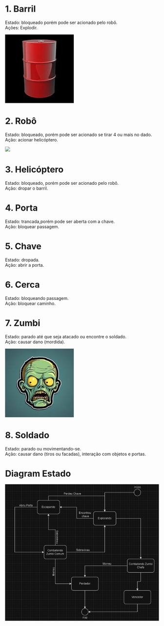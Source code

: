 # **1. Barril**                                                                

Estado: bloqueado porém pode ser acionado pelo robô.                                                                    
Ações: Explodir. 

![](barril.jfif)


# **2. Robô** 

Estado: bloqueado, porém pode ser acionado se tirar 4 ou mais no dado.
<br>Ação: acionar helicóptero.

![](Robô.png)


# **3. Helicóptero** 

Estado: bloqueado, porém pode ser acionado pelo robô. 
<br>Ação: dropar o barril. 



# **4. Porta** 
Estado: trancada,porém pode ser aberta com a chave. 
<br>Ação: bloquear passagem.



# **5. Chave** 

Estado: dropada. 
<br>Ação: abrir a porta. 



# **6. Cerca** 

Estado: bloqueando passagem. 
<br>Ação: bloquear caminho. 



# **7. Zumbi**  

Estado: parado até que seja atacado ou encontre o soldado. 
<br>Ação: causar dano (mordida).

![](Zumbi.jfif)



# **8. Soldado** 

Estado: parado ou movimentando-se. 
<br>Ação: causar dano (tiros ou facadas), interação com objetos e portas.

# **Diagram Estado**
![](DiagramaDeEstado.png)
